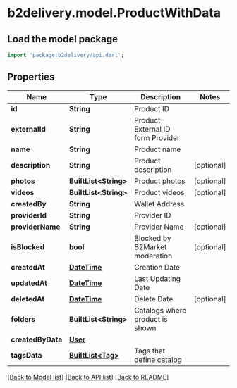 # b2delivery.model.ProductWithData

## Load the model package
```dart
import 'package:b2delivery/api.dart';
```

## Properties
Name | Type | Description | Notes
------------ | ------------- | ------------- | -------------
**id** | **String** | Product ID | 
**externalId** | **String** | Product External ID form Provider | 
**name** | **String** | Product name | 
**description** | **String** | Product description | [optional] 
**photos** | **BuiltList&lt;String&gt;** | Product photos | [optional] 
**videos** | **BuiltList&lt;String&gt;** | Product videos | [optional] 
**createdBy** | **String** | Wallet Address | 
**providerId** | **String** | Provider ID | 
**providerName** | **String** | Provider Name | [optional] 
**isBlocked** | **bool** | Blocked by B2Market moderation | [optional] 
**createdAt** | [**DateTime**](DateTime.md) | Creation Date | 
**updatedAt** | [**DateTime**](DateTime.md) | Last Updating Date | 
**deletedAt** | [**DateTime**](DateTime.md) | Delete Date | [optional] 
**folders** | **BuiltList&lt;String&gt;** | Catalogs where product is shown | 
**createdByData** | [**User**](User.md) |  | 
**tagsData** | [**BuiltList&lt;Tag&gt;**](Tag.md) | Tags that define catalog | 

[[Back to Model list]](../README.md#documentation-for-models) [[Back to API list]](../README.md#documentation-for-api-endpoints) [[Back to README]](../README.md)


